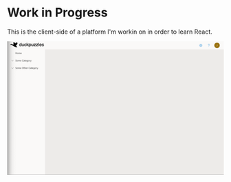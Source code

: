 # Work in Progress
This is the client-side of a platform I'm workin on in order to learn React.

![Dashboard screenshot](https://github.com/dukpa/duckpuzzle-client/blob/master/docs/images/Dashboard.png)